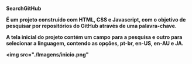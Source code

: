 <strong>SearchGitHub<strong>

<p> É um projeto construído com HTML, CSS e Javascript, com o objetivo de pesquisar por repositórios do GitHub através de uma palavra-chave.</p>

A tela inicial do projeto contém um campo para a pesquisa e outro para selecionar a linguagem, contendo as opções, pt-br, en-US, en-AU e JA.  

<img src="./Imagens/inicio.png"</img>